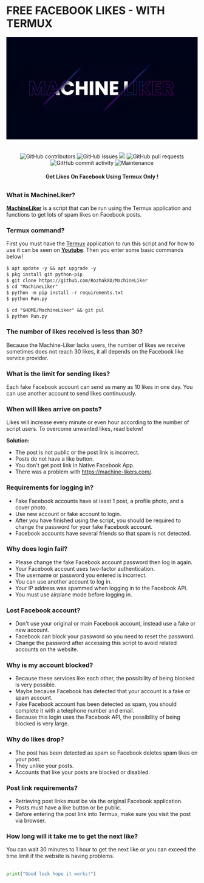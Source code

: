 # FREE FACEBOOK LIKES - WITH TERMUX
<div align="center">
  <img src="Data/MachineLiker.png">
  <br>
  <br>
  <p>
    <img alt="GitHub contributors" src="https://img.shields.io/github/contributors/rozhakxd/MachineLiker">
    <img alt="GitHub issues" src="https://img.shields.io/github/issues/rozhakxd/MachineLiker">
    <img src="https://img.shields.io/badge/PRs-welcome-brightgreen.svg?style=shields">
    <img alt="GitHub pull requests" src="https://img.shields.io/github/issues-pr/rozhakxd/MachineLiker">
    <img alt="GitHub commit activity" src="https://img.shields.io/github/commit-activity/m/rozhakxd/MachineLiker">
    <img alt="Maintenance" src="https://img.shields.io/maintenance/no/2023">
  </p>
  <h4> Get Likes On Facebook Using Termux Only ! </h4>
</div>

##

### What is MachineLiker?
[**MachineLiker**](https://github.com/RozhakXD/MachineLiker) is a script that can be run using the Termux application and functions to get lots of spam likes on Facebook posts.

### Termux command?
First you must have the [Termux](https://f-droid.org/repo/com.termux_118.apk) application to run this script and for how to use it can be seen on [**Youtube**](https://youtu.be/fnwAB8pV0LE). Then you enter some basic commands below!
```
$ apt update -y && apt upgrade -y
$ pkg install git python-pip
$ git clone https://github.com/RozhakXD/MachineLiker
$ cd "MachineLiker"
$ python -m pip install -r requirements.txt
$ python Run.py
```

```
$ cd "$HOME/MachineLiker" && git pul
$ python Run.py
```

### The number of likes received is less than 30?
Because the Machine-Liker lacks users, the number of likes we receive sometimes does not reach 30 likes, it all depends on the Facebook like service provider.

### What is the limit for sending likes?
Each fake Facebook account can send as many as 10 likes in one day. You can use another account to send likes continuously.

### When will likes arrive on posts?
Likes will increase every minute or even hour according to the number of script users. To overcome unwanted likes, read below!

**Solution:**
- The post is not public or the post link is incorrect.
- Posts do not have a like button.
- You don't get post link in Native Facebook App.
- There was a problem with https://machine-likers.com/.

### Requirements for logging in?

- Fake Facebook accounts have at least 1 post, a profile photo, and a cover photo.
- Use new account or fake account to login.
- After you have finished using the script, you should be required to change the password for your fake Facebook account.
- Facebook accounts have several friends so that spam is not detected.

### Why does login fail?

- Please change the fake Facebook account password then log in again.
- Your Facebook account uses two-factor authentication.
- The username or password you entered is incorrect.
- You can use another account to log in.
- Your IP address was spammed when logging in to the Facebook API.
- You must use airplane mode before logging in.

### Lost Facebook account?

- Don't use your original or main Facebook account, instead use a fake or new account.
- Facebook can block your password so you need to reset the password.
- Change the password after accessing this script to avoid related accounts on the website.

### Why is my account blocked?

- Because these services like each other, the possibility of being blocked is very possible.
- Maybe because Facebook has detected that your account is a fake or spam account.
- Fake Facebook account has been detected as spam, you should complete it with a telephone number and email.
- Because this login uses the Facebook API, the possibility of being blocked is very large.

### Why do likes drop?

- The post has been detected as spam so Facebook deletes spam likes on your post.
- They unlike your posts.
- Accounts that like your posts are blocked or disabled.

### Post link requirements?
- Retrieving post links must be via the original Facebook application.
- Posts must have a like button or be public.
- Before entering the post link into Termux, make sure you visit the post via browser.

### How long will it take me to get the next like?
You can wait 30 minutes to 1 hour to get the next like or you can exceed the time limit if the website is having problems.

##
```python
print("Good luck hope it works!")
```
##
